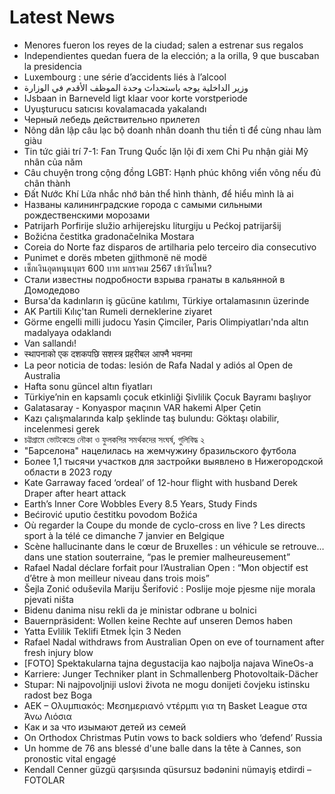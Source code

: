 # Latest News
-  Menores fueron los reyes de la ciudad; salen a estrenar sus regalos
-  Independientes quedan fuera de la elección; a la orilla, 9 que buscaban la presidencia
-  Luxembourg : une série d’accidents liés à l’alcool
-  وزير الداخلية يوجه باستحداث وحدة الموظف الأقدم في الوزارة
-  IJsbaan in Barneveld ligt klaar voor korte vorstperiode
-  Uyuşturucu satıcısı kovalamacada yakalandı
-  Черный лебедь действительно прилетел
-  Nông dân lập câu lạc bộ doanh nhân doanh thu tiền tỉ để cùng nhau làm giàu
-  Tin tức giải trí 7-1: Fan Trung Quốc lặn lội đi xem Chi Pu nhận giải Mỹ nhân của năm
-  Câu chuyện trong cộng đồng LGBT: Hạnh phúc không viển vông nếu đủ chân thành
-  Đất Nước Khí Lửa nhắc nhớ bản thể hình thành, để hiểu mình là ai
-  Названы калининградские города с самыми сильными рождественскими морозами
-  Patrijarh Porfirije služio arhijerejsku liturgiju u Pećkoj patrijaršij
-  Božićna čestitka gradonačelnika Mostara
-  Coreia do Norte faz disparos de artilharia pelo terceiro dia consecutivo
-  Punimet e dorës mbeten gjithmonë në modë
-  เช็กเงินอุดหนุนบุตร 600 บาท มกราคม 2567 เข้าวันไหน?
-  Стали известны подробности взрыва гранаты в кальянной в Домодедово
-  Bursa'da kadınların iş gücüne katılımı, Türkiye ortalamasının üzerinde
-  AK Partili Kılıç'tan Rumeli derneklerine ziyaret
-  Görme engelli milli judocu Yasin Çimciler, Paris Olimpiyatları'nda altın madalyaya odaklandı
-  Van sallandı!
-  स्थापनाको एक दशकपछि सशस्त्र प्रहरीबल आफ्नै भवनमा
-  La peor noticia de todas: lesión de Rafa Nadal y adiós al Open de Australia
-  Hafta sonu güncel altın fiyatları
-  Türkiye’nin en kapsamlı çocuk etkinliği Şivlilik Çocuk Bayramı başlıyor
-  Galatasaray - Konyaspor maçının VAR hakemi Alper Çetin
-  Kazı çalışmalarında kalp şeklinde taş bulundu: Göktaşı olabilir, incelenmesi gerek
-  চট্টগ্রামে ভোটকেন্দ্রে নৌকা ও ফুলকপির সমর্থকদের সংঘর্ষ, গুলিবিদ্ধ ২
-  "Барселона" нацелилась на жемчужину бразильского футбола
-  Более 1,1 тысячи участков для застройки выявлено в Нижегородской области в 2023 году
-  Kate Garraway faced ‘ordeal’ of 12-hour flight with husband Derek Draper after heart attack
-  Earth’s Inner Core Wobbles Every 8.5 Years, Study Finds
-  Bećirović uputio čestitku povodom Božića
-  Où regarder la Coupe du monde de cyclo-cross en live ? Les directs sport à la télé ce dimanche 7 janvier en Belgique
-  Scène hallucinante dans le cœur de Bruxelles : un véhicule se retrouve… dans une station souterraine, “pas le premier malheureusement”
-  Rafael Nadal déclare forfait pour l’Australian Open : “Mon objectif est d’être à mon meilleur niveau dans trois mois”
-  Šejla Zonić oduševila Mariju Šerifović : Poslije moje pjesme nije morala pjevati ništa
-  Bidenu danima nisu rekli da je ministar odbrane u bolnici
-  Bauernpräsident: Wollen keine Rechte auf unseren Demos haben
-  Yatta Evlilik Teklifi Etmek İçin 3 Neden
-  Rafael Nadal withdraws from Australian Open on eve of tournament after fresh injury blow
-  [FOTO] Spektakularna tajna degustacija kao najbolja najava WineOs-a
-  Karriere: Junger Techniker plant in Schmallenberg Photovoltaik-Dächer
-  Stupar: Ni najpovoljniji uslovi života ne mogu donijeti čovjeku istinsku radost bez Boga
-  ΑΕΚ – Ολυμπιακός: Μεσημεριανό ντέρμπι για τη Basket League στα Άνω Λιόσια
-  Как и за что изымают детей из семей
-  On Orthodox Christmas Putin vows to back soldiers who ‘defend’ Russia
-  Un homme de 76 ans blessé d'une balle dans la tête à Cannes, son pronostic vital engagé
-  Kendall Cenner güzgü qarşısında qüsursuz bədənini nümayiş etdirdi – FOTOLAR

